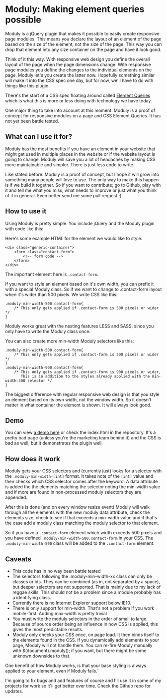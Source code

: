 Moduly: Making element queries possible
=======================================

Moduly is a jQuery plugin that makes it possible to easily create responsive page modules. This means you declare the layout of an element of the page based on the size of the element, not the size of the page. This way you can drop that element into any size container on the page and have it look good.

Think of it this way. With responsive web design you define the overall layout of the page when the page dimensions change. With responsive page modules you define the changes to the individual elements on the page. Moduly let's you create the latter now. Hopefully something similar will make it into the CSS spec one day, but for now, we'll have to do with things like this plugin.

There's the start of a CSS spec floating around called [Element Queries](http://responsiveimagescg.github.io/eq-usecases/) which is what this is more or less doing with technology we have today.

One major thing to take into account at this moment: Moduly is a proof of concept for responsive modules on a page and CSS Element Queries. It has not yet been battle tested.


What can I use it for?
----------------------

Moduly has the most benefits if you have an element in your website that might get used in multiple places in the website or if the website layout is going to change. Moduly will save you a lot of headaches by making CSS more maintainable and simpler. There is just less code to write.

Like stated before: Moduly is a proof of concept, but I hope it will grow into something many people will love to use. The only way to make this happen is if we build it together. So if you want to contribute; go to Github, play with it and tell me what you miss, what needs to improve or just what you think of it in general. Even better send me some pull request ;)


How to use it
-------------

Using Moduly is pretty simple: You include jQuery and the Moduly plugin with code like this:

<script src="//ajax.googleapis.com/ajax/libs/jquery/1.9.1/jquery.min.js"></script>
<script src="moduly.js"></script>

Here's some example HTML for the element we would like to style:

    <div class="generic-container">
        <form class="contact-form">
            <!-- form code -->
        </form>
    </div>

The important element here is `.contact-form`.

If you want to style an element based on it's own width, you can prefix it with a special Moduly class. So if we want to change to .contact-form layout when it's wider than 500 pixels. We write CSS like this:

    .moduly-min-width-500.contact-form{
        /* This only gets applied if .contact-form is 500 pixels or wider */
    }

Moduly works great with the nesting features LESS and SASS, since you only have to write the Moduly class once.

You can also create more min-width Moduly selectors like this:

    .moduly-min-width-500.contact-form{
        /* This only gets applied if .contact-form is 500 pixels or wider */
    }
    .moduly-min-width-900.contact-form{
        /* This only gets applied if .contact-form is 900 pixels or wider,
           This is in addition to the styles already applied with the min-width-500 selector */
    }

The biggest difference with regular responsive web design is that you style an element based on its own width, not the window width. So it doesn't matter in what container the element is shown. It will always look good.


Demo
----

You can view [a demo here](http://paulsprangers.com/stuff/moduly/) or check the index.html in the repository. It's a pretty bad page (unless you're the marketing team behind it) and the CSS is bad as well, but it demonstrates the plugin well.


How does it work
----------------

Moduly gets your CSS selectors and (currently just) looks for a selector with the `.moduly-min-width-[int]` format. It takes note of the `[int]` value and then checks which CSS selector comes after the keyword. A data attribute is added the the elements matching the selector noting the min-width value and if more are found in non-processed moduly selectors they are appended.

After this is done (and on every window resize event) Moduly will walk through all the elements with the new moduly data attribute, check the elements size, check to see if that exceeds a min-width value and if that's the case add a moduly class matching the moduly selector to that element.

So if you have a `.contact-form` element which width exceeds 500 pixels and you have defined `.moduly-min-width-500.contact-form` in your CSS. The `.moduly-min-width-500` class will be added to the `.contact-form` element.


Caveats
-------
* This code has in no way been battle tested
* The selectors following the .moduly-min-width-xx class can only be classes or ids. They can be combined (as in, not separated by a space), but deeper selectors are not supported. That is mainly due to my lack of reggae skills. This should not be a problem since a module probably has a identifying class.
* Currently there is no Internet Explorer support below IE10.
* There is only support for min-width. That's not a problem if you work mobile-first. Adding max-width is pretty trivial
* You must write the moduly selectors in the order of small to large. Because of source order being an influence in how CSS is applied, this gives the most predictable results.
* Moduly only checks your CSS once, on page load. It then binds itself to the elements found in the CSS. If you dynamically add elements to your page, Moduly will not handle them. You can re-fire Moduly manually with $(document).moduly(); if you want, but there might be some unknown downsides to that.

One benefit of how Moduly works, is that your base styling is always applied to your element, even if Moduly fails.`

I'm going to fix bugs and add features of course and I'll use it in some of my projects for work so it'll get better over time. Check the Github repo for updates.
